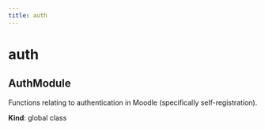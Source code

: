 ```yaml
---
title: auth
---
```


# auth

<a name="AuthModule"></a>

## AuthModule
Functions relating to authentication in Moodle (specifically self-registration).

**Kind**: global class  
